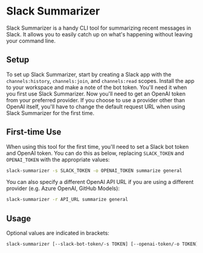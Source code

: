 # Slack Summarizer

Slack Summarizer is a handy CLI tool for summarizing recent messages in Slack. It allows you to easily catch up on what's happening without leaving your command line.

## Setup

To set up Slack Summarizer, start by creating a Slack app with the `channels:history`, `channels:join`, and `channels:read` scopes. Install the app to your workspace and make a note of the bot token. You'll need it when you first use Slack Summarizer. Now you'll need to get an OpenAI token from your preferred provider. If you choose to use a provider other than OpenAI itself, you'll have to change the default request URL when using Slack Summarizer for the first time.

## First-time Use

When using this tool for the first time, you'll need to set a Slack bot token and OpenAI token. You can do this as below, replacing `SLACK_TOKEN` and `OPENAI_TOKEN` with the appropriate values:

```bash
slack-summarizer -s SLACK_TOKEN -o OPENAI_TOKEN summarize general
```

You can also specify a different OpenAI API URL if you are using a different provider (e.g. Azure OpenAI, GitHub Models):

```bash
slack-summarizer -r API_URL summarize general
```

## Usage

Optional values are indicated in brackets:

```bash
slack-summarizer [--slack-bot-token/-s TOKEN] [--openai-token/-o TOKEN] [--request-url/-r URL] summarize CHANNEL
```